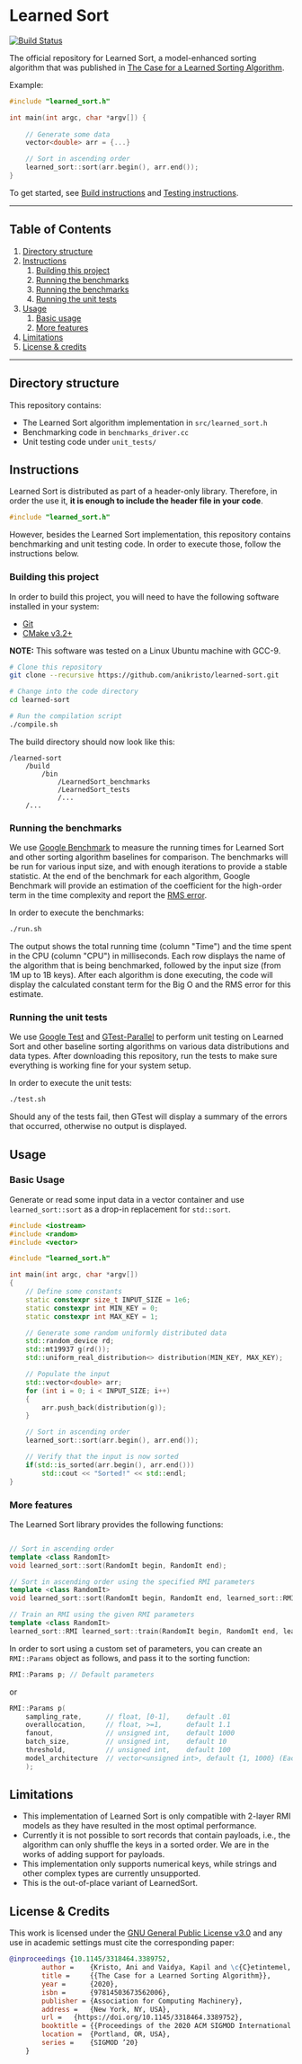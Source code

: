 # Learned Sort
[![Build Status](https://travis-ci.com/anikristo/learned-sort.svg?branch=master)](https://travis-ci.com/anikristo/learned-sort)

The official repository for Learned Sort, a model-enhanced sorting algorithm that was published in [The Case for a Learned Sorting Algorithm](#). 

Example:
```c++
#include "learned_sort.h"

int main(int argc, char *argv[]) {
  
    // Generate some data
    vector<double> arr = {...}

    // Sort in ascending order
    learned_sort::sort(arr.begin(), arr.end());
}
```
To get started, see [Build instructions](#building-the-project) and [Testing instructions](#running-unit-tests).

---

## Table of Contents
1. [Directory structure](#directory-structure)
1. [Instructions](#instructions)
    1. [Building this project](#building-this-project)
    1. [Running the benchmarks](#running-the-benchmarks)
    1. [Running the benchmarks](#running-the-benchmarks)
    1. [Running the unit tests](#running-the-unit-tests)
1. [Usage](#usage)
    1. [Basic usage](#basic-usage)
    1. [More features](#more-features)
1. [Limitations](#limitations)
1. [License & credits](#license-&-credits)

---

## Directory structure
This repository contains:
- The Learned Sort algorithm implementation in `src/learned_sort.h`
- Benchmarking code in `benchmarks_driver.cc`
- Unit testing code under `unit_tests/`

## Instructions 
Learned Sort is distributed as part of a header-only library. Therefore, in order the use it, __it is enough to include the header file in your code__.  
```cpp
#include "learned_sort.h"
```

However, besides the Learned Sort implementation, this repository contains benchmarking and unit testing code. In order to execute those, follow the instructions below.

### Building this project
In order to build this project, you will need to have the following software installed in your system:
* [Git](https://git-scm.com/book/en/v2/Getting-Started-Installing-Git)
* [CMake v3.2+](https://cmake.org/install/)

__NOTE:__ This software was tested on a Linux Ubuntu machine with GCC-9. 

```sh
# Clone this repository
git clone --recursive https://github.com/anikristo/learned-sort.git

# Change into the code directory
cd learned-sort

# Run the compilation script
./compile.sh
```

The build directory should now look like this:
```
/learned-sort
    /build
        /bin
            /LearnedSort_benchmarks
            /LearnedSort_tests
            /...
    /...
```

### Running the benchmarks
We use [Google Benchmark](https://www.github.com/google/benchmark) to measure the running times for Learned Sort and other sorting algorithm baselines for comparison.
The benchmarks will be run for various input size, and with enough iterations to provide a stable statistic. 
At the end of the benchmark for each algorithm, Google Benchmark will provide an estimation of the coefficient for the high-order term in the time complexity and report the [RMS error](https://en.wikipedia.org/wiki/Root-mean-square_deviation). 

In order to execute the benchmarks:
```sh
./run.sh
``` 

The output shows the total running time (column "Time") and the time spent in the CPU (column "CPU") in milliseconds. Each row displays the name of the algorithm that is being benchmarked, followed by the input size (from 1M up to 1B keys). After each algorithm is done executing, the code will display the calculated constant term for the Big O and the RMS error for this estimate. 

### Running the unit tests
We use [Google Test](https://www.github.com/google/googletest) and [GTest-Parallel](https://github.com/google/gtest-parallel/tree/df0b4e476f98516cea7d593e5dbb0fca44f6ee7f) to perform unit testing on Learned Sort and other baseline sorting algorithms on various data distributions and data types. 
After downloading this repository, run the tests to make sure everything is working fine for your system setup. 

In order to execute the unit tests:
```sh
./test.sh
```

Should any of the tests fail, then GTest will display a summary of the errors that occurred, otherwise no output is displayed.

## Usage

### Basic Usage
Generate or read some input data in a vector container and use `learned_sort::sort` as a drop-in replacement for `std::sort`. 

```cpp
#include <iostream>
#include <random>
#include <vector>

#include "learned_sort.h"

int main(int argc, char *argv[])
{
    // Define some constants
    static constexpr size_t INPUT_SIZE = 1e6;
    static constexpr int MIN_KEY = 0;
    static constexpr int MAX_KEY = 1;

    // Generate some random uniformly distributed data
    std::random_device rd;
    std::mt19937 g(rd());
    std::uniform_real_distribution<> distribution(MIN_KEY, MAX_KEY);

    // Populate the input
    std::vector<double> arr;
    for (int i = 0; i < INPUT_SIZE; i++)
    {
        arr.push_back(distribution(g));
    }

    // Sort in ascending order
    learned_sort::sort(arr.begin(), arr.end());

    // Verify that the input is now sorted
    if(std::is_sorted(arr.begin(), arr.end()))
        std::cout << "Sorted!" << std::endl;
}
```

### More features

The Learned Sort library provides the following functions:
```cpp

// Sort in ascending order
template <class RandomIt>
void learned_sort::sort(RandomIt begin, RandomIt end);

// Sort in ascending order using the specified RMI parameters
template <class RandomIt>
void learned_sort::sort(RandomIt begin, RandomIt end, learned_sort::RMI::Params &params);

// Train an RMI using the given RMI parameters
template <class RandomIt>
learned_sort::RMI learned_sort::train(RandomIt begin, RandomIt end, learned_sort::RMI::Params &p);
```

In order to sort using a custom set of parameters, you can create an `RMI::Params` object as follows, and pass it to the sorting function:

```cpp
RMI::Params p; // Default parameters
``` 
or
```cpp
RMI::Params p(
    sampling_rate,      // float, [0-1],    default .01
    overallocation,     // float, >=1,      default 1.1
    fanout,             // unsigned int,    default 1000
    batch_size,         // unsigned int,    default 10
    threshold,          // unsigned int,    default 100
    model_architecture  // vector<unsigned int>, default {1, 1000} (Each number represents the number of linear models in the layer of the RMI)
    ); 
```


## Limitations
* This implementation of Learned Sort is only compatible with 2-layer RMI models as they have resulted in the most optimal performance. 
* Currently it is not possible to sort records that contain payloads, i.e., the algorithm can only shuffle the keys in a sorted order. We are in the works of adding support for payloads.
* This implementation only supports numerical keys, while strings and other complex types are currently unsupported.
* This is the out-of-place variant of LearnedSort.

## License & Credits
This work is licensed under the [GNU General Public License v3.0](LICENSE) and any use in academic settings must cite the corresponding paper:

```bibtex
@inproceedings {10.1145/3318464.3389752,
        author =    {Kristo, Ani and Vaidya, Kapil and \c{C}etintemel, U\u{g}ur and Misra, Sanchit and Kraska, Tim},
        title =     {{The Case for a Learned Sorting Algorithm}},
        year =      {2020},
        isbn =      {97814503673562006},
        publisher = {Association for Computing Machinery},
        address =   {New York, NY, USA},
        url =   {https://doi.org/10.1145/3318464.3389752},
        booktitle = {{Proceedings of the 2020 ACM SIGMOD International Conference on Management of data}},
        location =  {Portland, OR, USA},
        series =    {SIGMOD ’20}
    }
```
  